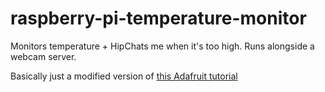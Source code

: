 # raspberry-pi-temperature-monitor
Monitors temperature + HipChats me when it's too high. Runs alongside a webcam server.

Basically just a modified version of [this Adafruit tutorial](https://learn.adafruit.com/max31855-thermocouple-python-library/overview)
